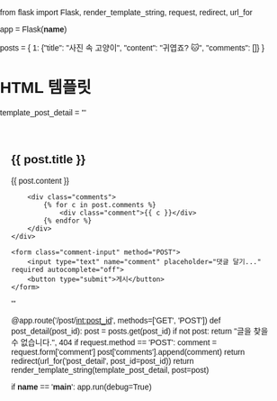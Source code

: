 from flask import Flask, render_template_string, request, redirect, url_for

app = Flask(__name__)

posts = {
    1: {"title": "사진 속 고양이", "content": "귀엽죠? 🐱", "comments": []}
}

# HTML 템플릿
template_post_detail = '''
<!DOCTYPE html>
<html>
<head>
    <title>{{ post.title }}</title>
    <style>
        body { font-family: Arial; margin: 0; padding: 0; }
        .post-container { padding: 20px; }
        .comments { margin-top: 20px; }
        .comment { padding: 5px 0; border-bottom: 1px solid #eee; }
        .comment-input { 
            position: fixed; bottom: 0; left: 0; right: 0; 
            padding: 10px; 
            border-top: 1px solid #ccc; 
            background: #fafafa;
            display: flex;
        }
        .comment-input input[type=text] {
            flex: 1;
            padding: 10px;
            border: 1px solid #ccc;
            border-radius: 20px;
            outline: none;
            font-size: 14px;
        }
        .comment-input button {
            margin-left: 10px;
            padding: 10px 20px;
            border: none;
            background-color: #3897f0;
            color: white;
            border-radius: 20px;
            font-weight: bold;
        }
    </style>
</head>
<body>
    <div class="post-container">
        <h2>{{ post.title }}</h2>
        <p>{{ post.content }}</p>

        <div class="comments">
            {% for c in post.comments %}
                <div class="comment">{{ c }}</div>
            {% endfor %}
        </div>
    </div>

    <form class="comment-input" method="POST">
        <input type="text" name="comment" placeholder="댓글 달기..." required autocomplete="off">
        <button type="submit">게시</button>
    </form>
</body>
</html>
'''

@app.route('/post/<int:post_id>', methods=['GET', 'POST'])
def post_detail(post_id):
    post = posts.get(post_id)
    if not post:
        return "글을 찾을 수 없습니다.", 404
    if request.method == 'POST':
        comment = request.form['comment']
        post['comments'].append(comment)
        return redirect(url_for('post_detail', post_id=post_id))
    return render_template_string(template_post_detail, post=post)

if __name__ == '__main__':
    app.run(debug=True)
